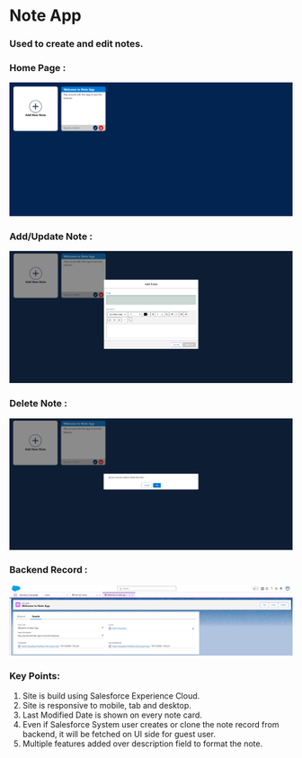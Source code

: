 # Note App
### Used to create and edit notes.

### Home Page : 

![Home Page SS](https://github.com/PCgithub-ux/note-app/blob/main/images/Home%20Page.png)

### Add/Update Note : 

![Add/Update Note SS](https://github.com/PCgithub-ux/note-app/blob/main/images/Add%20or%20Update%20Note.png)

### Delete Note : 

![Delete Note SS](https://github.com/PCgithub-ux/note-app/blob/main/images/delete%20note.png)

### Backend Record :

![Backend Record SS](https://github.com/PCgithub-ux/note-app/blob/main/images/Backend%20Record.png)


### Key Points:
1. Site is build using Salesforce Experience Cloud.
2. Site is responsive to mobile, tab and desktop.
3. Last Modified Date is shown on every note card.
4. Even if Salesforce System user creates or clone the note record from backend, it will be fetched on UI side for guest user.
5. Multiple features added over description field to format the note.
